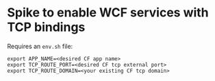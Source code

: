 # Spike to enable WCF services with TCP bindings

Requires an `env.sh` file:

```
export APP_NAME=<desired CF app name>
export TCP_ROUTE_PORT=<desired CF tcp external port>
export TCP_ROUTE_DOMAIN=<your existing CF tcp domain>
```
